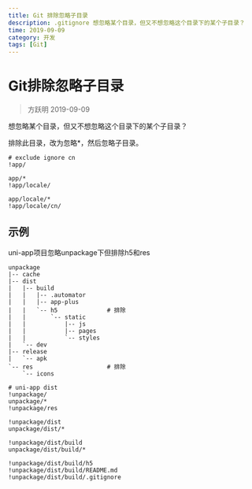 ```yaml
---
title: Git 排除忽略子目录
description: .gitignore 想忽略某个目录，但又不想忽略这个目录下的某个子目录？
time: 2019-09-09
category: 开发
tags: [Git]
---
```


# Git排除忽略子目录

> 方跃明 2019-09-09

想忽略某个目录，但又不想忽略这个目录下的某个子目录？

排除此目录，改为忽略*，然后忽略子目录。

```
# exclude ignore cn
!app/

app/*
!app/locale/

app/locale/*
!app/locale/cn/
```


## 示例

uni-app项目忽略unpackage下但排除h5和res

```
unpackage
|-- cache
|-- dist
|   |-- build
|   |   |-- .automator
|   |   |-- app-plus
|   |   `-- h5              # 排除
|   |       `-- static
|   |           |-- js
|   |           |-- pages
|   |           `-- styles
|   `-- dev
|-- release
|   `-- apk
`-- res                     # 排除
    `-- icons
```


```
# uni-app dist
!unpackage/
unpackage/*
!unpackage/res

!unpackage/dist
unpackage/dist/*

!unpackage/dist/build
unpackage/dist/build/*

!unpackage/dist/build/h5
!unpackage/dist/build/README.md
!unpackage/dist/build/.gitignore
```